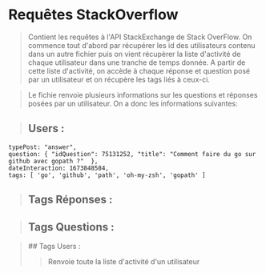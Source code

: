 # Requêtes StackOverflow

>Contient les requêtes à l'API StackExchange de Stack OverFlow. On commence tout d'abord par récupérer les id des utilisateurs contenu dans un autre fichier
puis on vient récupèrer la liste d'activité de chaque utilisateur dans une tranche de temps donnée. A partir de cette liste d'activité, on accède à chaque
réponse et question posé par un utilisateur et on récupère les tags liés à ceux-ci.

>Le fichie renvoie plusieurs informations sur les questions et réponses posées par un utilisateur. On a donc les informations suivantes:

>## Users :
>>
    typePost: "answer",
    question: { "idQuestion": 75131252, "title": "Comment faire du go sur github avec gopath ?"  }, 
    dateInteraction: 1673848584,
    tags: [ 'go', 'github', 'path', 'oh-my-zsh', 'gopath' ]

>## Tags Réponses :

>## Tags Questions :

>## Tags Users :
>
>>Renvoie toute la liste d'activité d'un utilisateur
